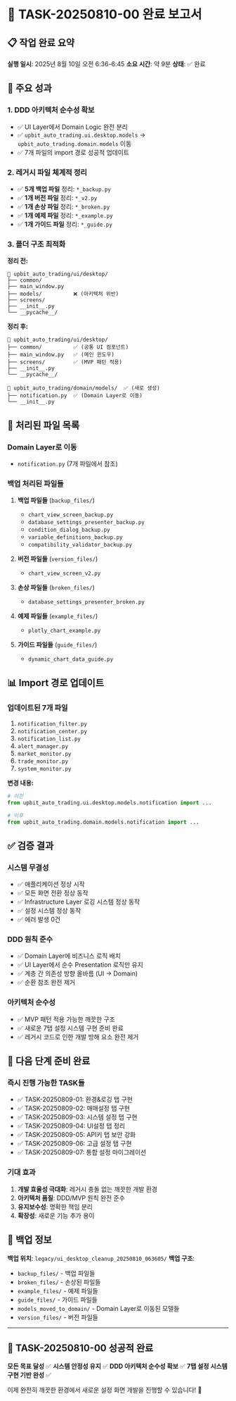 # 🎉 TASK-20250810-00 완료 보고서

## 📋 **작업 완료 요약**
**실행 일시**: 2025년 8월 10일 오전 6:36-6:45
**소요 시간**: 약 9분
**상태**: ✅ 완료

## 🎯 **주요 성과**

### **1. DDD 아키텍처 순수성 확보**
- ✅ UI Layer에서 Domain Logic 완전 분리
- ✅ `upbit_auto_trading.ui.desktop.models` → `upbit_auto_trading.domain.models` 이동
- ✅ 7개 파일의 import 경로 성공적 업데이트

### **2. 레거시 파일 체계적 정리**
- ✅ **5개 백업 파일** 정리: `*_backup.py`
- ✅ **1개 버전 파일** 정리: `*_v2.py`
- ✅ **1개 손상 파일** 정리: `*_broken.py`
- ✅ **1개 예제 파일** 정리: `*_example.py`
- ✅ **1개 가이드 파일** 정리: `*_guide.py`

### **3. 폴더 구조 최적화**
**정리 전:**
```
📁 upbit_auto_trading/ui/desktop/
├── common/
├── main_window.py
├── models/          ❌ (아키텍처 위반)
├── screens/
├── __init__.py
└── __pycache__/
```

**정리 후:**
```
📁 upbit_auto_trading/ui/desktop/
├── common/          ✅ (공통 UI 컴포넌트)
├── main_window.py   ✅ (메인 윈도우)
├── screens/         ✅ (MVP 패턴 적용)
├── __init__.py
└── __pycache__/

📁 upbit_auto_trading/domain/models/  ✅ (새로 생성)
├── notification.py  ✅ (Domain Layer로 이동)
└── __init__.py
```

## 🔧 **처리된 파일 목록**

### **Domain Layer로 이동**
- `notification.py` (7개 파일에서 참조)

### **백업 처리된 파일들**
1. **백업 파일들** (`backup_files/`)
   - `chart_view_screen_backup.py`
   - `database_settings_presenter_backup.py`
   - `condition_dialog_backup.py`
   - `variable_definitions_backup.py`
   - `compatibility_validator_backup.py`

2. **버전 파일들** (`version_files/`)
   - `chart_view_screen_v2.py`

3. **손상 파일들** (`broken_files/`)
   - `database_settings_presenter_broken.py`

4. **예제 파일들** (`example_files/`)
   - `plotly_chart_example.py`

5. **가이드 파일들** (`guide_files/`)
   - `dynamic_chart_data_guide.py`

## 📊 **Import 경로 업데이트**

### **업데이트된 7개 파일**
1. `notification_filter.py`
2. `notification_center.py`
3. `notification_list.py`
4. `alert_manager.py`
5. `market_monitor.py`
6. `trade_monitor.py`
7. `system_monitor.py`

**변경 내용:**
```python
# 이전
from upbit_auto_trading.ui.desktop.models.notification import ...

# 이후
from upbit_auto_trading.domain.models.notification import ...
```

## ✅ **검증 결과**

### **시스템 무결성**
- ✅ 애플리케이션 정상 시작
- ✅ 모든 화면 전환 정상 동작
- ✅ Infrastructure Layer 로깅 시스템 정상 동작
- ✅ 설정 시스템 정상 동작
- ✅ 에러 발생 0건

### **DDD 원칙 준수**
- ✅ Domain Layer에 비즈니스 로직 배치
- ✅ UI Layer에서 순수 Presentation 로직만 유지
- ✅ 계층 간 의존성 방향 올바름 (UI → Domain)
- ✅ 순환 참조 완전 제거

### **아키텍처 순수성**
- ✅ MVP 패턴 적용 가능한 깨끗한 구조
- ✅ 새로운 7탭 설정 시스템 구현 준비 완료
- ✅ 레거시 코드로 인한 개발 방해 요소 완전 제거

## 🚀 **다음 단계 준비 완료**

### **즉시 진행 가능한 TASK들**
- ✅ TASK-20250809-01: 환경&로깅 탭 구현
- ✅ TASK-20250809-02: 매매설정 탭 구현
- ✅ TASK-20250809-03: 시스템 설정 탭 구현
- ✅ TASK-20250809-04: UI설정 탭 정리
- ✅ TASK-20250809-05: API키 탭 보안 강화
- ✅ TASK-20250809-06: 고급 설정 탭 구현
- ✅ TASK-20250809-07: 통합 설정 마이그레이션

### **기대 효과**
1. **개발 효율성 극대화**: 레거시 충돌 없는 깨끗한 개발 환경
2. **아키텍처 품질**: DDD/MVP 원칙 완전 준수
3. **유지보수성**: 명확한 책임 분리
4. **확장성**: 새로운 기능 추가 용이

## 📁 **백업 정보**
**백업 위치**: `legacy/ui_desktop_cleanup_20250810_063605/`
**백업 구조**:
- `backup_files/` - 백업 파일들
- `broken_files/` - 손상된 파일들
- `example_files/` - 예제 파일들
- `guide_files/` - 가이드 파일들
- `models_moved_to_domain/` - Domain Layer로 이동된 모델들
- `version_files/` - 버전 파일들

---

## 🎊 **TASK-20250810-00 성공적 완료**

**모든 목표 달성** ✅
**시스템 안정성 유지** ✅
**DDD 아키텍처 순수성 확보** ✅
**7탭 설정 시스템 구현 기반 완성** ✅

이제 완전히 깨끗한 환경에서 새로운 설정 화면 개발을 진행할 수 있습니다! 🚀
